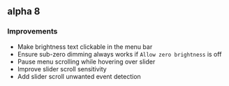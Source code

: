 ## alpha 8

### Improvements

* Make brightness text clickable in the menu bar
* Ensure sub-zero dimming always works if `Allow zero brightness` is off
* Pause menu scrolling while hovering over slider
* Improve slider scroll sensitivity
* Add slider scroll unwanted event detection
